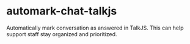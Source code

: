 # automark-chat-talkjs


Automatically mark conversation as answered in TalkJS. This can help support staff stay organized and prioritized.




